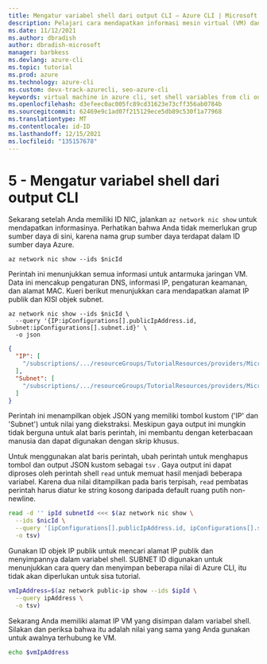 ```yaml
---
title: Mengatur variabel shell dari output CLI – Azure CLI | Microsoft Docs
description: Pelajari cara mendapatkan informasi mesin virtual (VM) dan menyimpan hasil dalam variabel shell Azure CLI.
ms.date: 11/12/2021
ms.author: dbradish
author: dbradish-microsoft
manager: barbkess
ms.devlang: azure-cli
ms.topic: tutorial
ms.prod: azure
ms.technology: azure-cli
ms.custom: devx-track-azurecli, seo-azure-cli
keywords: virtual machine in azure cli, set shell variables from cli output
ms.openlocfilehash: d3efeec0ac005fc89cd31623e73cff356ab0784b
ms.sourcegitcommit: 62469e9c1ad07f215129ece5db89c530f1a77968
ms.translationtype: MT
ms.contentlocale: id-ID
ms.lasthandoff: 12/15/2021
ms.locfileid: "135157678"
---
```

# <a name="5---set-shell-variables-from-cli-output"></a>5 - Mengatur variabel shell dari output CLI

Sekarang setelah Anda memiliki ID NIC, jalankan `az network nic show` untuk mendapatkan informasinya. Perhatikan bahwa Anda tidak memerlukan grup sumber daya di sini, karena nama grup sumber daya terdapat dalam ID sumber daya Azure.

```azurecli-interactive
az network nic show --ids $nicId
```

Perintah ini menunjukkan semua informasi untuk antarmuka jaringan VM. Data ini mencakup pengaturan DNS, informasi IP, pengaturan keamanan, dan alamat MAC. Kueri berikut menunjukkan cara mendapatkan alamat IP publik dan KISI objek subnet.

```azurecli-interactive
az network nic show --ids $nicId \
  --query '{IP:ipConfigurations[].publicIpAddress.id, Subnet:ipConfigurations[].subnet.id}' \
  -o json
```

```json
{
  "IP": [
    "/subscriptions/.../resourceGroups/TutorialResources/providers/Microsoft.Network/publicIPAddresses/TutorialVM1PublicIP"
  ],
  "Subnet": [
    "/subscriptions/.../resourceGroups/TutorialResources/providers/Microsoft.Network/virtualNetworks/TutorialVM1VNET/subnets/TutorialVM1Subnet"
  ]
}
```

Perintah ini menampilkan objek JSON yang memiliki tombol kustom ('IP' dan 'Subnet') untuk nilai yang diekstraksi. Meskipun gaya output ini mungkin tidak berguna untuk alat baris perintah, ini membantu dengan keterbacaan manusia dan dapat digunakan dengan skrip khusus.

Untuk menggunakan alat baris perintah, ubah perintah untuk menghapus tombol dan output JSON kustom sebagai `tsv` . Gaya output ini dapat diproses oleh perintah shell `read` untuk memuat hasil menjadi beberapa variabel. Karena dua nilai ditampilkan pada baris terpisah, `read` pembatas perintah harus diatur ke string kosong daripada default ruang putih non-newline.

```bash
read -d '' ipId subnetId <<< $(az network nic show \
  --ids $nicId \
  --query '[ipConfigurations[].publicIpAddress.id, ipConfigurations[].subnet.id]' \
  -o tsv)
```

Gunakan ID objek IP publik untuk mencari alamat IP publik dan menyimpannya dalam variabel shell. SUBNET ID digunakan untuk menunjukkan cara query dan menyimpan beberapa nilai di Azure CLI, itu tidak akan diperlukan untuk sisa tutorial.

```bash
vmIpAddress=$(az network public-ip show --ids $ipId \
  --query ipAddress \
  -o tsv)
```

Sekarang Anda memiliki alamat IP VM yang disimpan dalam variabel shell. Silakan dan periksa bahwa itu adalah nilai yang sama yang Anda gunakan untuk awalnya terhubung ke VM.

```bash
echo $vmIpAddress
```
